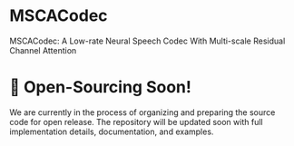 # MSCACodec
MSCACodec: A Low-rate Neural Speech Codec With Multi-scale Residual Channel Attention

# 🚧 Open-Sourcing Soon!
We are currently in the process of organizing and preparing the source code for open release. The repository will be updated soon with full implementation details, documentation, and examples.
